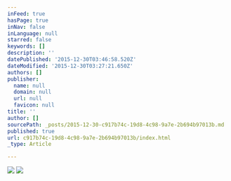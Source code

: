 ```yaml
---
inFeed: true
hasPage: true
inNav: false
inLanguage: null
starred: false
keywords: []
description: ''
datePublished: '2015-12-30T03:46:58.520Z'
dateModified: '2015-12-30T03:27:21.650Z'
authors: []
publisher:
  name: null
  domain: null
  url: null
  favicon: null
title: ''
author: []
sourcePath: _posts/2015-12-30-c917b74c-19d8-4c98-9a7e-2b694b97013b.md
published: true
url: c917b74c-19d8-4c98-9a7e-2b694b97013b/index.html
_type: Article

---
```

![](https://the-grid-user-content.s3-us-west-2.amazonaws.com/baba30bd-1f35-4592-a410-28688a0eb0c9.jpg)
![](https://the-grid-user-content.s3-us-west-2.amazonaws.com/de876a74-4db4-4ea3-bc03-e3f384a83dc0.jpg)